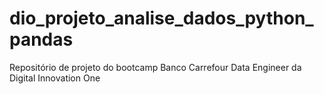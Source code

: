 # dio_projeto_analise_dados_python_pandas
Repositório de projeto do bootcamp Banco Carrefour Data Engineer da Digital Innovation One

